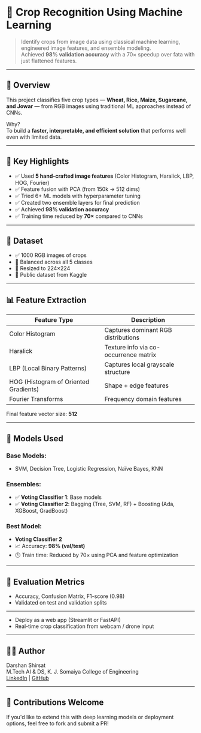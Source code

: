 # 🌾 Crop Recognition Using Machine Learning

> Identify crops from image data using classical machine learning, engineered image features, and ensemble modeling.  
> Achieved **98% validation accuracy** with a 70× speedup over fata with just flattened features.

---

## 📌 Overview

This project classifies five crop types — **Wheat, Rice, Maize, Sugarcane, and Jowar** — from RGB images using traditional ML approaches instead of CNNs.

Why?  
To build a **faster, interpretable, and efficient solution** that performs well even with limited data.

---

## 🧠 Key Highlights

- ✅ Used **5 hand-crafted image features** (Color Histogram, Haralick, LBP, HOG, Fourier)
- ✅ Feature fusion with PCA (from 150k → 512 dims)
- ✅ Tried 6+ ML models with hyperparameter tuning
- ✅ Created two ensemble layers for final prediction
- ✅ Achieved **98% validation accuracy**
- ✅ Training time reduced by **70×** compared to CNNs

---

## 📂 Dataset

- ✅ 1000 RGB images of crops  
- 🔄 Balanced across all 5 classes  
- 📐 Resized to 224×224  
- 📁 Public dataset from Kaggle

---

## 📊 Feature Extraction

| Feature Type       | Description                          |
|--------------------|--------------------------------------|
| Color Histogram    | Captures dominant RGB distributions |
| Haralick           | Texture info via co-occurrence matrix |
| LBP (Local Binary Patterns) | Captures local grayscale structure |
| HOG (Histogram of Oriented Gradients) | Shape + edge features |
| Fourier Transforms | Frequency domain features |

Final feature vector size: **512**

---

## 🧠 Models Used

### Base Models:
- SVM, Decision Tree, Logistic Regression, Naïve Bayes, KNN

### Ensembles:
- ✅ **Voting Classifier 1**: Base models  
- ✅ **Voting Classifier 2**: Bagging (Tree, SVM, RF) + Boosting (Ada, XGBoost, GradBoost)

### Best Model:
- **Voting Classifier 2**  
- 📈 Accuracy: **98% (val/test)**  
- 🕒 Train time: Reduced by 70× using PCA and feature optimization

---

## 🧪 Evaluation Metrics

- Accuracy, Confusion Matrix, F1-score (0.98)
- Validated on test and validation splits

---


- Deploy as a web app (Streamlit or FastAPI)
- Real-time crop classification from webcam / drone input

---

## 🧑‍💻 Author

Darshan Shirsat  
M.Tech AI & DS, K. J. Somaiya College of Engineering  
[LinkedIn](https://linkedin.com/in/darshan-shirsat) | [GitHub](https://github.com/dss-28)

---

## 📣 Contributions Welcome

If you'd like to extend this with deep learning models or deployment options, feel free to fork and submit a PR!

